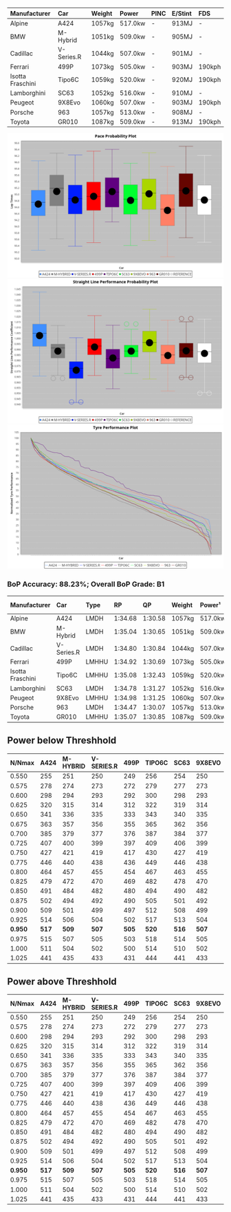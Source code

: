 | Manufacturer     | Car        | Weight | Power   | PINC    | E/Stint | FDS     |
|:-|:-|:-|:-|:-|:-|:-|
| Alpine           | A424       | 1057kg | 517.0kw |    -    | 913MJ   |    -    |
| BMW              | M-Hybrid   | 1051kg | 509.0kw |    -    | 905MJ   |    -    |
| Cadillac         | V-Series.R | 1044kg | 507.0kw |    -    | 901MJ   |    -    |
| Ferrari          | 499P       | 1073kg | 505.0kw |    -    | 903MJ   | 190kph  |
| Isotta Fraschini | Tipo6C     | 1059kg | 520.0kw |    -    | 920MJ   | 190kph  |
| Lamborghini      | SC63       | 1052kg | 516.0kw |    -    | 910MJ   |    -    |
| Peugeot          | 9X8Evo     | 1060kg | 507.0kw |    -    | 903MJ   | 190kph  |
| Porsche          | 963        | 1057kg | 513.0kw |    -    | 908MJ   |    -    |
| Toyota           | GR010      | 1087kg | 509.0kw |    -    | 913MJ   | 190kph  |

![PACECHART](./IMG/ACOMETHOD.png)
![STRAIGHTLINEPERFORMANCECHART](./IMG/ACOMETHOD_sp.png)
![TYREPERFORMANCECHART](./IMG/ACOMETHOD_tw.png)

### BoP Accuracy: 88.23%; Overall BoP Grade: B1
| Manufacturer     | Car        | Type  | RP      | QP      | Weight | Power¹  | Threshhold | PINC    | Power²   | E/Stint | AVG Vmax  | FDS     | RDLC | L/Stint | BOP-Grade | Model Accuracy | Model Points | Match%  | SimDiff |
|:-|:-|:-|:-|:-|:-|:-|:-|:-|:-|:-|:-|:-|:-|:-|:-|:-|:-|:-|:-|
| Alpine           | A424       | LMDH  | 1:34.68 | 1:30.58 | 1057kg | 517.0kw | 210.0kph   |    -    | 517.00kw |  913MJ  | 312.49kph |    -    | 1.00 | 37      | -B1       | 99.61%         | 762          | 89.71%  | #       |
| BMW              | M-Hybrid   | LMDH  | 1:35.04 | 1:30.65 | 1051kg | 509.0kw | 210.0kph   |    -    | 509.00kw |  905MJ  | 309.56kph |    -    | 1.01 | 37      | +A2       | 100.00%        | 1826         | 94.19%  | #       |
| Cadillac         | V-Series.R | LMDH  | 1:34.80 | 1:30.84 | 1044kg | 507.0kw | 210.0kph   |    -    | 507.00kw |  901MJ  | 307.04kph |    -    | 1.02 | 37      | ~A1       | 99.00%         | 3184         | 98.70%  | #       |
| Ferrari          | 499P       | LMHHU | 1:34.92 | 1:30.69 | 1073kg | 505.0kw | 210.0kph   |    -    | 505.00kw |  903MJ  | 308.63kph | 190kph  | 1.02 | 37      | ~A1       | 98.07%         | 3550         | 100.00% | #       |
| Isotta Fraschini | Tipo6C     | LMHHU | 1:35.08 | 1:32.43 | 1059kg | 520.0kw | 210.0kph   |    -    | 520.00kw |  920MJ  | 309.58kph | 190kph  | 1.04 | 37      | +E2       | 96.81%         | 91           | 54.11%  | #       |
| Lamborghini      | SC63       | LMDH  | 1:34.78 | 1:31.27 | 1052kg | 516.0kw | 210.0kph   |    -    | 516.00kw |  910MJ  | 310.05kph |    -    | 1.03 | 37      | -A2       | 100.00%        | 529          | 90.46%  | #       |
| Peugeot          | 9X8Evo     | LMHHU | 1:34.98 | 1:31.25 | 1060kg | 507.0kw | 210.0kph   |    -    | 507.00kw |  903MJ  | 310.22kph | 190kph  | 1.00 | 37      | +B1       | 99.21%         | 377          | 88.22%  | ±0.26s  |
| Porsche          | 963        | LMDH  | 1:34.47 | 1:30.07 | 1057kg | 513.0kw | 210.0kph   |    -    | 513.00kw |  908MJ  | 309.21kph |    -    | 1.01 | 37      | -C1       | 99.96%         | 10176        | 78.69%  | #       |
| Toyota           | GR010      | LMHHU | 1:35.07 | 1:30.85 | 1087kg | 509.0kw | 210.0kph   |    -    | 509.00kw |  913MJ  | 307.60kph | 190kph  | 1.00 | 37      | ~A1       | 99.95%         | 5509         | 100.00% | #       |

## Power below Threshhold
| N/Nmax    | A424    | M-HYBRID | V-SERIES.R | 499P    | TIPO6C  | SC63    | 9X8EVO  | 963     | GR010   |
|:-|:-|:-|:-|:-|:-|:-|:-|:-|:-|
|  0.550    |  255    |  251     |  250       |  249    |  256    |  254    |  250    |  253    |  251    |
|  0.575    |  278    |  274     |  273       |  272    |  279    |  277    |  273    |  276    |  274    |
|  0.600    |  298    |  294     |  293       |  292    |  300    |  298    |  293    |  296    |  294    |
|  0.625    |  320    |  315     |  314       |  312    |  322    |  319    |  314    |  317    |  315    |
|  0.650    |  341    |  336     |  335       |  333    |  343    |  340    |  335    |  338    |  336    |
|  0.675    |  363    |  357     |  356       |  355    |  365    |  362    |  356    |  360    |  357    |
|  0.700    |  385    |  379     |  377       |  376    |  387    |  384    |  377    |  382    |  379    |
|  0.725    |  407    |  400     |  399       |  397    |  409    |  406    |  399    |  403    |  400    |
|  0.750    |  427    |  421     |  419       |  417    |  430    |  427    |  419    |  424    |  421    |
|  0.775    |  446    |  440     |  438       |  436    |  449    |  446    |  438    |  443    |  440    |
|  0.800    |  464    |  457     |  455       |  454    |  467    |  463    |  455    |  461    |  457    |
|  0.825    |  479    |  472     |  470       |  469    |  482    |  478    |  470    |  476    |  472    |
|  0.850    |  491    |  484     |  482       |  480    |  494    |  490    |  482    |  487    |  484    |
|  0.875    |  502    |  494     |  492       |  490    |  505    |  501    |  492    |  498    |  494    |
|  0.900    |  509    |  501     |  499       |  497    |  512    |  508    |  499    |  505    |  501    |
|  0.925    |  514    |  506     |  504       |  502    |  517    |  513    |  504    |  510    |  506    |
| **0.950** | **517** | **509**  | **507**    | **505** | **520** | **516** | **507** | **513** | **509** |
|  0.975    |  515    |  507     |  505       |  503    |  518    |  514    |  505    |  511    |  507    |
|  1.000    |  511    |  504     |  502       |  500    |  514    |  510    |  502    |  507    |  504    |
|  1.025    |  441    |  435     |  433       |  431    |  444    |  441    |  433    |  438    |  435    |

## Power above Threshhold
| N/Nmax    | A424    | M-HYBRID | V-SERIES.R | 499P    | TIPO6C  | SC63    | 9X8EVO  | 963     | GR010   |
|:-|:-|:-|:-|:-|:-|:-|:-|:-|:-|
|  0.550    |  255    |  251     |  250       |  249    |  256    |  254    |  250    |  253    |  251    |
|  0.575    |  278    |  274     |  273       |  272    |  279    |  277    |  273    |  276    |  274    |
|  0.600    |  298    |  294     |  293       |  292    |  300    |  298    |  293    |  296    |  294    |
|  0.625    |  320    |  315     |  314       |  312    |  322    |  319    |  314    |  317    |  315    |
|  0.650    |  341    |  336     |  335       |  333    |  343    |  340    |  335    |  338    |  336    |
|  0.675    |  363    |  357     |  356       |  355    |  365    |  362    |  356    |  360    |  357    |
|  0.700    |  385    |  379     |  377       |  376    |  387    |  384    |  377    |  382    |  379    |
|  0.725    |  407    |  400     |  399       |  397    |  409    |  406    |  399    |  403    |  400    |
|  0.750    |  427    |  421     |  419       |  417    |  430    |  427    |  419    |  424    |  421    |
|  0.775    |  446    |  440     |  438       |  436    |  449    |  446    |  438    |  443    |  440    |
|  0.800    |  464    |  457     |  455       |  454    |  467    |  463    |  455    |  461    |  457    |
|  0.825    |  479    |  472     |  470       |  469    |  482    |  478    |  470    |  476    |  472    |
|  0.850    |  491    |  484     |  482       |  480    |  494    |  490    |  482    |  487    |  484    |
|  0.875    |  502    |  494     |  492       |  490    |  505    |  501    |  492    |  498    |  494    |
|  0.900    |  509    |  501     |  499       |  497    |  512    |  508    |  499    |  505    |  501    |
|  0.925    |  514    |  506     |  504       |  502    |  517    |  513    |  504    |  510    |  506    |
| **0.950** | **517** | **509**  | **507**    | **505** | **520** | **516** | **507** | **513** | **509** |
|  0.975    |  515    |  507     |  505       |  503    |  518    |  514    |  505    |  511    |  507    |
|  1.000    |  511    |  504     |  502       |  500    |  514    |  510    |  502    |  507    |  504    |
|  1.025    |  441    |  435     |  433       |  431    |  444    |  441    |  433    |  438    |  435    |
